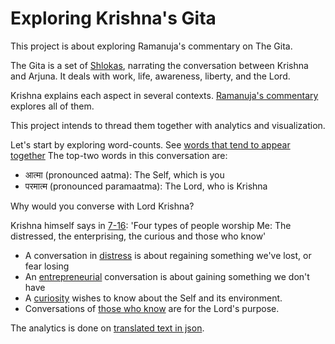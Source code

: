 # Exploring Krishna's Gita

This project is about exploring
Ramanuja's commentary on The Gita.

The Gita is a set of [Shlokas](https://rapalearning.com/gita-shlokas),
narrating the conversation between Krishna and Arjuna.
It deals with work, life, awareness, liberty, and the Lord.

Krishna explains each aspect in several contexts.
[Ramanuja's commentary](https://rapalearning.com/life-and-liberty/ACover.html)
explores all of them.

This project intends to thread them together with analytics and visualization.

Let's start by exploring word-counts.
See [words that tend to appear together](https://rapalearning.com/word-count-relations)
The top-two words in this conversation are:
- आत्मा (pronounced aatma): The Self, which is you
- परमात्म (pronounced paramaatma): The Lord, who is Krishna

Why would you converse with Lord Krishna? 

Krishna himself says in [7-16](https://rapalearning.com/life-and-liberty/Chapter%207.html#16):
'Four types of people worship Me: The distressed, the enterprising, the curious and those who know'
- A conversation in [distress](distress-conversation.md) is about regaining something we've lost, or fear losing
- An [entrepreneurial](entrepreneur-conversation.md) conversation is about gaining something we don't have
- A [curiosity](curiosity-conversation.md) wishes to know about the Self and its environment.
- Conversations of [those who know](jnani-conversation.md) are for the Lord's purpose.

The analytics is done on
[translated text in json](https://rapalearning.com/life-and-liberty/gitabhashya.json).
